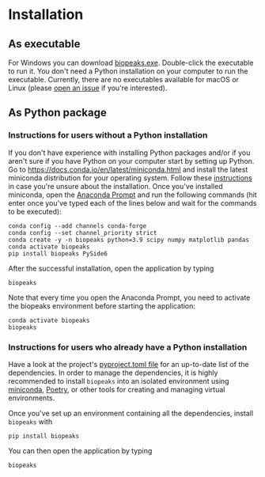 # Installation

## As executable

For Windows you can download [biopeaks.exe](https://github.com/JanCBrammer/biopeaks/releases/latest). Double-click the 
executable to run it. You don't need a Python installation on your computer to run the executable.
Currently, there are no executables available for macOS or Linux
(please [open an issue](https://help.github.com/en/github/managing-your-work-on-github/creating-an-issue) if you're interested).

## As Python package

### Instructions for users without a Python installation
If you don't have experience with installing Python packages and/or if you
aren't sure if you have Python on your computer start by setting up Python.
Go to <https://docs.conda.io/en/latest/miniconda.html> and install the latest
miniconda distribution for your operating system.
Follow these [instructions](https://conda.io/projects/conda/en/latest/user-guide/install/index.html)
in case you're unsure about the installation. Once you've installed miniconda, open the
[Anaconda Prompt](https://docs.anaconda.com/anaconda/user-guide/getting-started/)
and run the following commands (hit enter once you've typed each of the lines below and wait for
the commands to be executed):

```
conda config --add channels conda-forge
conda config --set channel_priority strict
conda create -y -n biopeaks python=3.9 scipy numpy matplotlib pandas
conda activate biopeaks
pip install biopeaks PySide6 
```

After the successful installation, open the application by typing
```
biopeaks
```
Note that every time you open the Anaconda Prompt, you need to activate the
biopeaks environment before starting the application:
```
conda activate biopeaks
biopeaks
```

### Instructions for users who already have a Python installation
Have a look at the project's [pyproject.toml file](https://github.com/JanCBrammer/biopeaks/blob/master/pyproject.toml)
for an up-to-date list of the dependencies. In order to manage the dependencies, it is highly recommended to install
`biopeaks` into an isolated environment using [miniconda](https://docs.conda.io/en/latest/miniconda.html),
[Poetry](https://python-poetry.org/), or other tools for creating and managing virtual environments.

Once you've set up an environment containing all the dependencies, install `biopeaks` with

```
pip install biopeaks
```

You can then open the application by typing

```
biopeaks
```
